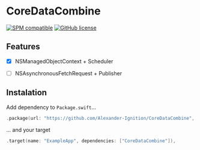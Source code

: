 # CoreDataCombine

[![SPM compatible](https://img.shields.io/badge/spm-compatible-brightgreen.svg?style=flat)](https://swift.org/package-manager)
[![GitHub license](https://img.shields.io/badge/license-MIT-lightgrey.svg)](https://github.com/Alexander-Ignition/OSLogging/blob/master/LICENSE)


## Features

- [x] NSManagedObjectContext + Scheduler
- [ ] NSAsynchronousFetchRequest + Publisher


## Instalation

Add dependency to `Package.swift`...

```swift
.package(url: "https://github.com/Alexander-Ignition/CoreDataCombine", from: "0.0.1"),
```

... and your target

```swift
.target(name: "ExampleApp", dependencies: ["CoreDataCombine"]),
```
